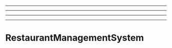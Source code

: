 -----------------------------------------------------------------------------
----------------------------------------------------------------------------------------------------
----------------------------------------------------------------------------------------------------
----------------------------------------------------------------------------------------------------
# RestaurantManagementSystem
